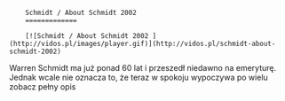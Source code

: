 
        Schmidt / About Schmidt 2002 
        =============
        
        [![Schmidt / About Schmidt 2002 ](http://vidos.pl/images/player.gif)](http://vidos.pl/schmidt-about-schmidt-2002)
        
        
 Warren Schmidt ma już ponad 60 lat i przeszedł niedawno na emeryturę. Jednak wcale nie oznacza to, że teraz w spokoju wypoczywa po wielu zobacz pełny opis
    